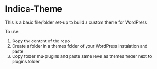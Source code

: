# Indica-Theme
This is a basic file/folder set-up to build a custom theme for WordPress


To use:

1) Copy the content of the repo
2) Create a folder in a themes folder of your WordPress instalation and paste 
3) Copy folder mu-plugins and paste same level as themes folder next to plugins folder

